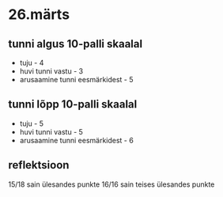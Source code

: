# 26.märts
## tunni algus 10-palli skaalal
* tuju - 4
* huvi tunni vastu - 3
* arusaamine tunni eesmärkidest - 5

## tunni lõpp 10-palli skaalal
* tuju - 5
* huvi tunni vastu - 5
* arusaamine tunni eesmärkidest - 6


## reflektsioon 
15/18 sain ülesandes punkte
16/16 sain teises ülesandes punkte